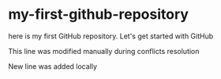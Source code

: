 # my-first-github-repository

here is my first GitHub repository. Let's get started with GitHub

This line was modified manually during conflicts resolution

New line was added locally
